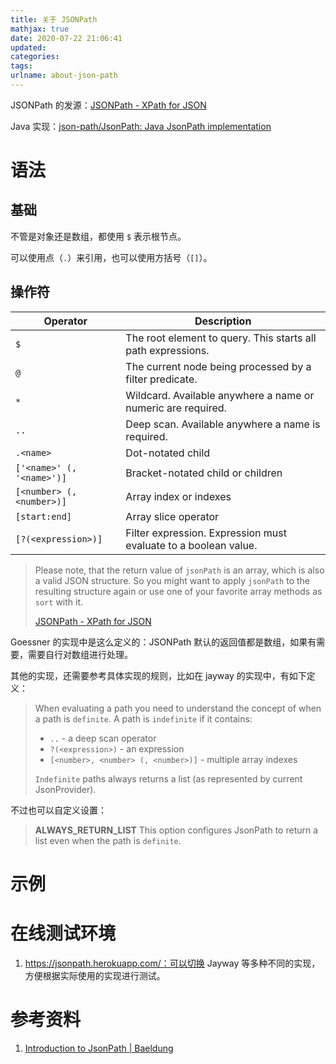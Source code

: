 ```yaml
---
title: 关于 JSONPath
mathjax: true
date: 2020-07-22 21:06:41
updated:
categories:
tags:
urlname: about-json-path
---
```




<!-- more -->



JSONPath 的发源：[JSONPath - XPath for JSON](https://goessner.net/articles/JsonPath/)

Java 实现：[json-path/JsonPath: Java JsonPath implementation](https://github.com/json-path/JsonPath)



# 语法

## 基础

不管是对象还是数组，都使用 `$` 表示根节点。

可以使用点（`.`）来引用，也可以使用方括号（`[]`）。



## 操作符

| Operator                  | Description                                                  |
| ------------------------- | ------------------------------------------------------------ |
| `$`                       | The root element to query. This starts all path expressions. |
| `@`                       | The current node being processed by a filter predicate.      |
| `*`                       | Wildcard. Available anywhere a name or numeric are required. |
| `..`                      | Deep scan. Available anywhere a name is required.            |
| `.<name>`                 | Dot-notated child                                            |
| `['<name>' (, '<name>')]` | Bracket-notated child or children                            |
| `[<number> (, <number>)]` | Array index or indexes                                       |
| `[start:end]`             | Array slice operator                                         |
| `[?(<expression>)]`       | Filter expression. Expression must evaluate to a boolean value. |



> Please note, that the return value of `jsonPath` is an array, which is also a valid JSON structure. So you might want to apply `jsonPath` to the resulting structure again or use one of your favorite array methods as `sort` with it.
>
> [JSONPath - XPath for JSON](https://goessner.net/articles/JsonPath/index.html#e2)

Goessner 的实现中是这么定义的：JSONPath 默认的返回值都是数组，如果有需要，需要自行对数组进行处理。

其他的实现，还需要参考具体实现的规则，比如在 jayway 的实现中，有如下定义：

> When evaluating a path you need to understand the concept of when a path is `definite`. A path is `indefinite` if it contains:
>
> - `..` - a deep scan operator
> - `?(<expression>)` - an expression
> - `[<number>, <number> (, <number>)]` - multiple array indexes
>
> `Indefinite` paths always returns a list (as represented by current JsonProvider).

不过也可以自定义设置：

> **ALWAYS_RETURN_LIST**
> This option configures JsonPath to return a list even when the path is `definite`.





# 示例



# 在线测试环境

1. https://jsonpath.herokuapp.com/：可以切换 Jayway 等多种不同的实现，方便根据实际使用的实现进行测试。



# 参考资料

1. [Introduction to JsonPath | Baeldung](https://www.baeldung.com/guide-to-jayway-jsonpath)